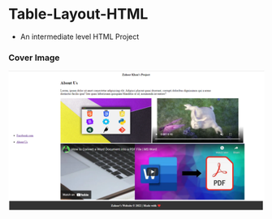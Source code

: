 # Table-Layout-HTML
- An intermediate level HTML Project


### Cover Image
![Cover Image](https://github.com/zaheerniazipk/Table-Layout-HTML/blob/main/cover.png)
